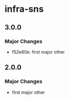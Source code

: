 # infra-sns

## 3.0.0

### Major Changes

- f52e60e: first major other

## 2.0.0

### Major Changes

- first major other
